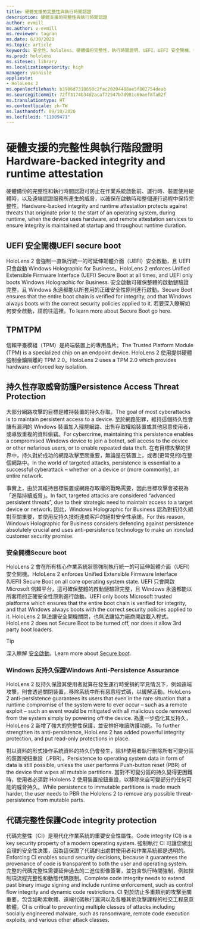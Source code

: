 ```yaml
---
title: 硬體支援的完整性與執行時間認證
description: 硬體支援的完整性與執行時間認證
author: evmill
ms.author: v-evmill
ms.reviewer: tagran
ms.date: 6/30/2020
ms.topic: article
keywords: 安全性、hololens、硬體備份完整性、執行時間證明、UEFI、UEFI 安全開機、安全啟動、TPM、威脅防護、Windows 反持久保證、代碼完整性、代碼保護、
ms.prod: hololens
ms.sitesec: library
ms.localizationpriority: high
manager: yannisle
appliesto:
- HoloLens 2
ms.openlocfilehash: b3986d7310650c2fac20204488ae5f882754deab
ms.sourcegitcommit: 72ff3174b34d2acaf72547b7d981c66aef8fa82f
ms.translationtype: HT
ms.contentlocale: zh-TW
ms.lasthandoff: 09/10/2020
ms.locfileid: "11009471"
---
```

# <span data-ttu-id="6380a-104">硬體支援的完整性與執行階段證明</span><span class="sxs-lookup"><span data-stu-id="6380a-104">Hardware-backed integrity and runtime attestation</span></span>

<span data-ttu-id="6380a-105">硬體備份的完整性和執行時間認證可防止在作業系統啟動前、運行時、裝置使用硬體時，以及遠端認證服務所產生的威脅，以確保在啟動時和整個運行過程中保持完整性。</span><span class="sxs-lookup"><span data-stu-id="6380a-105">Hardware-backed integrity and runtime attestation protects against threats that originate prior to the start of an operating system, during runtime, when the device uses hardware, and remote attestation services to ensure integrity is maintained at startup and throughout runtime duration.</span></span>

## <span data-ttu-id="6380a-106">UEFI 安全開機</span><span class="sxs-lookup"><span data-stu-id="6380a-106">UEFI secure boot</span></span>

<span data-ttu-id="6380a-107">HoloLens 2 會強制一直執行統一的可延伸韌體介面（UEFI）安全啟動，且 UEFI 只會啟動 Windows Holographic for Business。</span><span class="sxs-lookup"><span data-stu-id="6380a-107">HoloLens 2 enforces Unified Extensible Firmware Interface (UEFI) Secure Boot at all times, and UEFI only boots Windows Holographic for Business.</span></span>
<span data-ttu-id="6380a-108">安全啟動可確保整體的啟動鏈驗證完整，且 Windows 永遠都能以所套用的正確安全性原則進行啟動。</span><span class="sxs-lookup"><span data-stu-id="6380a-108">Secure Boot ensures that the entire boot chain is verified for integrity, and that Windows always boots with the correct security policies applied to it.</span></span> <span data-ttu-id="6380a-109">若要深入瞭解如何安全啟動，請前往這裡。</span><span class="sxs-lookup"><span data-stu-id="6380a-109">To learn more about Secure Boot go here.</span></span>

## <span data-ttu-id="6380a-110">TPM</span><span class="sxs-lookup"><span data-stu-id="6380a-110">TPM</span></span>

<span data-ttu-id="6380a-111">信賴平臺模組（TPM）是終端裝置上的專用晶片。</span><span class="sxs-lookup"><span data-stu-id="6380a-111">The Trusted Platform Module (TPM) is a specialized chip on an endpoint device.</span></span> <span data-ttu-id="6380a-112">HoloLens 2 使用提供硬體強制金鑰隔離的 TPM 2.0。</span><span class="sxs-lookup"><span data-stu-id="6380a-112">HoloLens 2 uses a TPM 2.0 which provides hardware-enforced key isolation.</span></span>

## <span data-ttu-id="6380a-113">持久性存取威脅防護</span><span class="sxs-lookup"><span data-stu-id="6380a-113">Persistence Access Threat Protection</span></span>

<span data-ttu-id="6380a-114">大部分網路攻擊的目標是維持裝置的持久存取。</span><span class="sxs-lookup"><span data-stu-id="6380a-114">The goal of most cyberattacks is to maintain persistent access to a device.</span></span> <span data-ttu-id="6380a-115">至於網路犯罪，維持這個持久性會讓有漏洞的 Windows 裝置加入殭屍網路、出售存取權給裝置或其他惡意使用者，或導致重複的資料偷竊。</span><span class="sxs-lookup"><span data-stu-id="6380a-115">For cybercrime, maintaining this persistence enables a compromised Windows device to join a botnet, sell access to the device or other nefarious users, or to enable repeated data theft.</span></span> <span data-ttu-id="6380a-116">在有目標攻擊的世界中，持久對於成功的網路攻擊至關重要，無論是在裝置上，或者(更常見的)在整個網路中。</span><span class="sxs-lookup"><span data-stu-id="6380a-116">In the world of targeted attacks, persistence is essential to a successful cyberattack – whether on a device or (more commonly), an entire network.</span></span>  

<span data-ttu-id="6380a-117">事實上，由於其維持目標裝置或網路存取權的戰略需要，因此目標攻擊會被視為「進階持續威脅」。</span><span class="sxs-lookup"><span data-stu-id="6380a-117">In fact, targeted attacks are considered “advanced persistent threats”, due to their strategic need to maintain access to a target device or network.</span></span> <span data-ttu-id="6380a-118">因此，Windows Holographic for Business 認為對抗持久絕對至關重要，並使用反持久技術達成客戶的絕對安全性承諾。</span><span class="sxs-lookup"><span data-stu-id="6380a-118">For this reason, Windows Holographic for Business considers defending against persistence absolutely crucial and uses anti-persistence technology to make an ironclad customer security promise.</span></span>

### <span data-ttu-id="6380a-119">安全開機</span><span class="sxs-lookup"><span data-stu-id="6380a-119">Secure boot</span></span> 

<span data-ttu-id="6380a-120">HoloLens 2 會在所有核心作業系統狀態強制執行統一的可延伸韌體介面（UEFI）安全開機。</span><span class="sxs-lookup"><span data-stu-id="6380a-120">HoloLens 2 enforces Unified Extensible Firmware Interface (UEFI) Secure Boot on all core operating system state.</span></span> <span data-ttu-id="6380a-121">UEFI 只會開啟 Microsoft 信賴平台，這可確保整體的啟動鏈驗證完整，且 Windows 永遠都能以所套用的正確安全性原則進行啟動。</span><span class="sxs-lookup"><span data-stu-id="6380a-121">UEFI only boots Microsoft trusted platforms which ensures that the entire boot chain is verified for integrity, and that Windows always boots with the correct security policies applied to it.</span></span> <span data-ttu-id="6380a-122">HoloLens 2 無法讓安全開機關閉，也無法讓協力廠商開啟載入程式。</span><span class="sxs-lookup"><span data-stu-id="6380a-122">HoloLens 2 does not Secure Boot to be turned off, nor does it allow 3rd party boot loaders.</span></span>

> [!Tip]
> <span data-ttu-id="6380a-123">深入瞭解 [安全啟動](https://docs.microsoft.com/windows-hardware/design/device-experiences/oem-secure-boot)。</span><span class="sxs-lookup"><span data-stu-id="6380a-123">Learn more about [Secure boot](https://docs.microsoft.com/windows-hardware/design/device-experiences/oem-secure-boot).</span></span>

### <span data-ttu-id="6380a-124">Windows 反持久保證</span><span class="sxs-lookup"><span data-stu-id="6380a-124">Windows Anti-Persistence Assurance</span></span>

<span data-ttu-id="6380a-125">HoloLens 2 反持久保證其使用者就算在發生運行時受損的罕見情況下，例如遠端攻擊，則會透過關閉裝置，移除系統中所有惡意程式碼，以緩解活動。</span><span class="sxs-lookup"><span data-stu-id="6380a-125">HoloLens 2 anti-persistence guarantees its users that even in the rare situation that a runtime compromise of the system were to ever occur – such as a remote exploit – such an event would be mitigated with all malicious code removed from the system simply by powering off the device.</span></span> <span data-ttu-id="6380a-126">為進一步強化其反持久，HoloLens 2 新增了強大的完整性保護，並安排好唯讀防護功能。</span><span class="sxs-lookup"><span data-stu-id="6380a-126">To further strengthen its anti-persistence, HoloLens 2 has added powerful integrity protection, and put read-only protections in place.</span></span>

<span data-ttu-id="6380a-127">對以資料的形式操作系統資料的持久仍會發生，除非使用者執行刪除所有可變分區的裝置按鈕重設（.PBR）。</span><span class="sxs-lookup"><span data-stu-id="6380a-127">Persistence to operating system data in form of data is still possible, unless the user performs Push-button reset (PBR) of the device that wipes all mutable partitions.</span></span> <span data-ttu-id="6380a-128">當對不可變分區的持久變得更困難時，使用者必須對 Hololens 2 使用裝置按鈕重設，以移除來自可變部分的任何可能的威脅持久。</span><span class="sxs-lookup"><span data-stu-id="6380a-128">While persistence to immutable partitions is made much harder, the user needs to PBR the Hololens 2 to remove any possible threat-persistence from mutable parts.</span></span>

## <span data-ttu-id="6380a-129">代碼完整性保護</span><span class="sxs-lookup"><span data-stu-id="6380a-129">Code integrity protection</span></span> 

<span data-ttu-id="6380a-130">代碼完整性（CI）是現代化作業系統的重要安全性屬性。</span><span class="sxs-lookup"><span data-stu-id="6380a-130">Code integrity (CI) is a key security property of a modern operating system.</span></span> <span data-ttu-id="6380a-131">強制執行 CI 可讓您做出合理的安全性決策，因為這保證了代碼的出處對使用者和作業系統都是透明的。</span><span class="sxs-lookup"><span data-stu-id="6380a-131">Enforcing CI enables sound security decisions, because it guarantees the provenance of code is transparent to both the user and operating system.</span></span> <span data-ttu-id="6380a-132">完整的代碼完整性需要延伸過去的二進位影像簽署，並包含執行時間強制，例如控制項流程完整性和動態代碼限制。</span><span class="sxs-lookup"><span data-stu-id="6380a-132">Complete code integrity needs to extend past binary image signing and include runtime enforcement, such as control flow integrity and dynamic code restrictions.</span></span> <span data-ttu-id="6380a-133">CI 對於防止多重類別的攻擊至關重要，包含如勒索軟體、遠端代碼執行漏洞以及各種其他攻擊課程的社交工程惡意軟體。</span><span class="sxs-lookup"><span data-stu-id="6380a-133">CI is critical to preventing multiple classes of attacks including socially engineered malware, such as ransomware, remote code execution exploits, and various other attack classes.</span></span>
